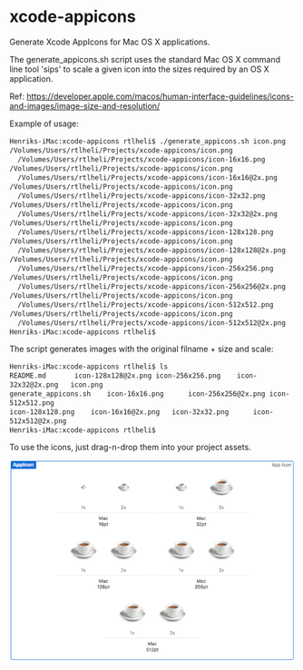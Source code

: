 # xcode-appicons
Generate Xcode AppIcons for Mac OS X applications.

The generate_appicons.sh script uses the standard Mac OS X command line tool 'sips' to scale a given icon into the sizes required by an OS X application.

Ref: https://developer.apple.com/macos/human-interface-guidelines/icons-and-images/image-size-and-resolution/

Example of usage:

```
Henriks-iMac:xcode-appicons rtlheli$ ./generate_appicons.sh icon.png 
/Volumes/Users/rtlheli/Projects/xcode-appicons/icon.png
  /Volumes/Users/rtlheli/Projects/xcode-appicons/icon-16x16.png
/Volumes/Users/rtlheli/Projects/xcode-appicons/icon.png
  /Volumes/Users/rtlheli/Projects/xcode-appicons/icon-16x16@2x.png
/Volumes/Users/rtlheli/Projects/xcode-appicons/icon.png
  /Volumes/Users/rtlheli/Projects/xcode-appicons/icon-32x32.png
/Volumes/Users/rtlheli/Projects/xcode-appicons/icon.png
  /Volumes/Users/rtlheli/Projects/xcode-appicons/icon-32x32@2x.png
/Volumes/Users/rtlheli/Projects/xcode-appicons/icon.png
  /Volumes/Users/rtlheli/Projects/xcode-appicons/icon-128x128.png
/Volumes/Users/rtlheli/Projects/xcode-appicons/icon.png
  /Volumes/Users/rtlheli/Projects/xcode-appicons/icon-128x128@2x.png
/Volumes/Users/rtlheli/Projects/xcode-appicons/icon.png
  /Volumes/Users/rtlheli/Projects/xcode-appicons/icon-256x256.png
/Volumes/Users/rtlheli/Projects/xcode-appicons/icon.png
  /Volumes/Users/rtlheli/Projects/xcode-appicons/icon-256x256@2x.png
/Volumes/Users/rtlheli/Projects/xcode-appicons/icon.png
  /Volumes/Users/rtlheli/Projects/xcode-appicons/icon-512x512.png
/Volumes/Users/rtlheli/Projects/xcode-appicons/icon.png
  /Volumes/Users/rtlheli/Projects/xcode-appicons/icon-512x512@2x.png
Henriks-iMac:xcode-appicons rtlheli$ 
```

The script generates images with the original filname + size and scale:

```
Henriks-iMac:xcode-appicons rtlheli$ ls
README.md		icon-128x128@2x.png	icon-256x256.png	icon-32x32@2x.png	icon.png
generate_appicons.sh	icon-16x16.png		icon-256x256@2x.png	icon-512x512.png
icon-128x128.png	icon-16x16@2x.png	icon-32x32.png		icon-512x512@2x.png
Henriks-iMac:xcode-appicons rtlheli$ 
```

To use the icons, just drag-n-drop them into your project assets.

![Screenshot](screenshot.png)

